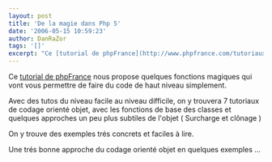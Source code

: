 ```yaml
---
layout: post
title: 'De la magie dans Php 5'
date: '2006-05-15 10:59:23'
author: DanRaZor
tags: '[]'
excerpt: "Ce [tutorial de phpFrance](http://www.phpfrance.com/tutoriaux/index.php/2006/05/11/43-les-methodes-magiques-avec-php-5) nous propose quelques fonctions magiques    qui vont vous permettre de faire du code de haut niveau simplement.  \n  \nAvec des tutos du niveau facile au niveau difficile, on y trouvera 7 tutoriaux   de codage orienté objet,      …"
---
```


Ce [tutorial de phpFrance](http://www.phpfrance.com/tutoriaux/index.php/2006/05/11/43-les-methodes-magiques-avec-php-5) nous propose quelques fonctions magiques    qui vont vous permettre de faire du code de haut niveau simplement.

Avec des tutos du niveau facile au niveau difficile, on y trouvera 7 tutoriaux   de codage orienté objet, avec les fonctions de base des classes   et quelques approches un peu plus subtiles de l'objet ( Surcharge et clônage )

On y trouve des exemples trés concrets et faciles à lire.

Une trés bonne approche du codage orienté objet en quelques exemples ...

